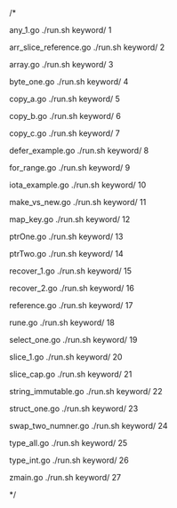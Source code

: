 /*

 any_1.go
 ./run.sh keyword/ 1

 arr_slice_reference.go
 ./run.sh keyword/ 2

 array.go
 ./run.sh keyword/ 3

 byte_one.go
 ./run.sh keyword/ 4

 copy_a.go
 ./run.sh keyword/ 5

 copy_b.go
 ./run.sh keyword/ 6

 copy_c.go
 ./run.sh keyword/ 7

 defer_example.go
 ./run.sh keyword/ 8

 for_range.go
 ./run.sh keyword/ 9

 iota_example.go
 ./run.sh keyword/ 10

 make_vs_new.go
 ./run.sh keyword/ 11

 map_key.go
 ./run.sh keyword/ 12

 ptrOne.go
 ./run.sh keyword/ 13

 ptrTwo.go
 ./run.sh keyword/ 14

 recover_1.go
 ./run.sh keyword/ 15

 recover_2.go
 ./run.sh keyword/ 16

 reference.go
 ./run.sh keyword/ 17

 rune.go
 ./run.sh keyword/ 18

 select_one.go
 ./run.sh keyword/ 19

 slice_1.go
 ./run.sh keyword/ 20

 slice_cap.go
 ./run.sh keyword/ 21

 string_immutable.go
 ./run.sh keyword/ 22

 struct_one.go
 ./run.sh keyword/ 23

 swap_two_numner.go
 ./run.sh keyword/ 24

 type_all.go
 ./run.sh keyword/ 25

 type_int.go
 ./run.sh keyword/ 26

 zmain.go
 ./run.sh keyword/ 27

*/
